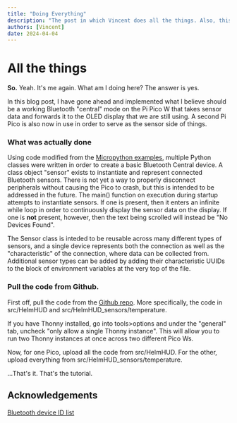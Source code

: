 ```yaml
---
title: "Doing Everything"
description: "The post in which Vincent does all the things. Also, this blog post is roughly a week late. Got busy working on things for other classes."
authors: [Vincent]
date: 2024-04-04
---
```


# All the things
__So.__ Yeah. It's me again. What am I doing here? The answer is yes.

In this blog post, I have gone ahead and implemented what I believe should be a working Bluetooth "central" mode on the Pi Pico W that takes sensor data and forwards it to the OLED display that we are still using. A second Pi Pico is also now in use in order to serve as the sensor side of things.

### What was actually done
Using code modified from the [Micropython examples](https://github.com/micropython/micropython-lib/blob/master/micropython/bluetooth/aioble/aioble/central.py), multiple Python classes were written in order to create a basic Bluetooth Central device. A class object "sensor" exists to instantiate and represent connected Bluetooth sensors. There is not yet a way to properly disconnect peripherals without causing the Pico to crash, but this is intended to be addressed in the future. The main() function on execution during startup attempts to instantiate sensors. If one is present, then it enters an infinite while loop in order to continuously display the sensor data on the display. If one is __not__ present, however, then the text being scrolled will instead be "No Devices Found".

The Sensor class is inteded to be reusable across many different types of sensors, and a single device represents both the connection as well as the "characteristic" of the connection, where data can be collected from. Additional sensor types can be added by adding their characteristic UUIDs to the block of environment variables at the very top of the file.

### Pull the code from Github.
First off, pull the code from the [Github repo](https://github.com/TheMajorTechie/HelmHUD). More specifically, the code in src/HelmHUD and src/HelmHUD_sensors/temperature. 

If you have Thonny installed, go into tools>options and under the "general" tab, uncheck "only allow a single Thonny instance". This will allow you to run two Thonny instances at once across two different Pico Ws.

Now, for one Pico, upload all the code from src/HelmHUD. For the other, upload everything from src/HelmHUD_sensors/temperature.

...That's it. That's the tutorial.

## Acknowledgements
[Bluetooth device ID list](https://www.bluetooth.com/wp-content/uploads/Files/Specification/HTML/Assigned_Numbers/out/en/Assigned_Numbers.pdf?v=1712006562540)
